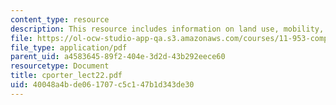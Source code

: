```yaml
---
content_type: resource
description: This resource includes information on land use, mobility, and accessibility.
file: https://ol-ocw-studio-app-qa.s3.amazonaws.com/courses/11-953-comparative-land-use-and-transportation-planning-spring-2006/40048a4bde061707c5c147b1d343de30_cporter_lect22.pdf
file_type: application/pdf
parent_uid: a4583645-89f2-404e-3d2d-43b292eece60
resourcetype: Document
title: cporter_lect22.pdf
uid: 40048a4b-de06-1707-c5c1-47b1d343de30
---
```

